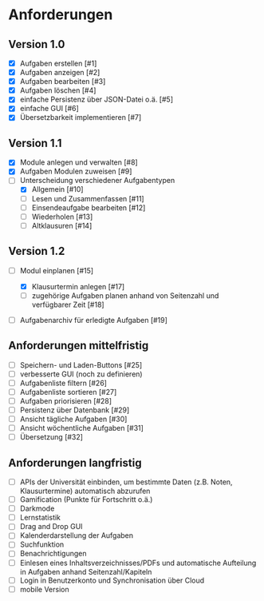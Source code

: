 # Anforderungen

## Version 1.0
- [x] Aufgaben erstellen [#1]
- [x] Aufgaben anzeigen [#2]
- [x] Aufgaben bearbeiten [#3]
- [x] Aufgaben löschen [#4]
- [x] einfache Persistenz über JSON-Datei o.ä. [#5]
- [x] einfache GUI [#6]
- [x] Übersetzbarkeit implementieren [#7]

## Version 1.1
- [x] Module anlegen und verwalten [#8]
- [x] Aufgaben Modulen zuweisen [#9]
- [ ] Unterscheidung verschiedener Aufgabentypen
  - [x] Allgemein [#10]
  - [ ] Lesen und Zusammenfassen [#11]
  - [ ] Einsendeaufgabe bearbeiten [#12]
  - [ ] Wiederholen [#13]
  - [ ] Altklausuren [#14]
     
## Version 1.2
- [ ] Modul einplanen [#15]
  - [x] Klausurtermin anlegen [#17]
  - [ ] zugehörige Aufgaben planen anhand von Seitenzahl und verfügbarer Zeit [#18]
- [ ] Aufgabenarchiv für erledigte Aufgaben [#19]


## Anforderungen mittelfristig
- [ ] Speichern- und Laden-Buttons [#25]
- [ ] verbesserte GUI (noch zu definieren)
- [ ] Aufgabenliste filtern [#26]
- [ ] Aufgabenliste sortieren [#27]
- [ ] Aufgaben priorisieren [#28]
- [ ] Persistenz über Datenbank [#29]
- [ ] Ansicht tägliche Aufgaben [#30]
- [ ] Ansicht wöchentliche Aufgaben [#31]
- [ ] Übersetzung [#32]

## Anforderungen langfristig
- [ ] APIs der Universität einbinden, um bestimmte Daten (z.B. Noten, Klausurtermine) automatisch abzurufen
- [ ] Gamification (Punkte für Fortschritt o.ä.)
- [ ] Darkmode
- [ ] Lernstatistik
- [ ] Drag and Drop GUI
- [ ] Kalenderdarstellung der Aufgaben
- [ ] Suchfunktion
- [ ] Benachrichtigungen
- [ ] Einlesen eines Inhaltsverzeichnisses/PDFs und automatische Aufteilung in Aufgaben anhand Seitenzahl/Kapiteln
- [ ] Login in Benutzerkonto und Synchronisation über Cloud
- [ ] mobile Version
